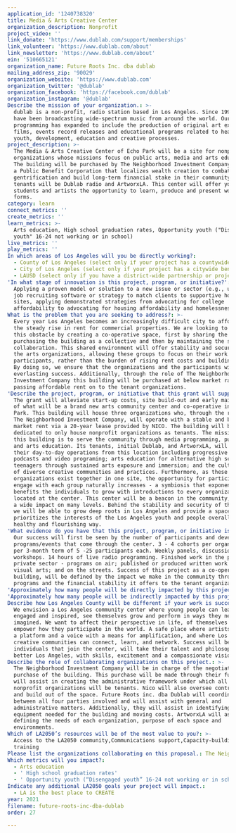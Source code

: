 ```yaml
---
application_id: '1240738320'
title: Media & Arts Creative Center
organization_description: Nonprofit
project_video: ''
link_donate: 'https://www.dublab.com/support/memberships'
link_volunteer: 'https://www.dublab.com/about'
link_newsletter: 'https://www.dublab.com/about'
ein: '510665121'
organization_name: Future Roots Inc. dba dublab
mailing_address_zip: '90029'
organization_website: 'https://www.dublab.com'
organization_twitter: '@dublab'
organization_facebook: 'https://facebook.com/dublab'
organization_instagram: '@dublab'
Describe the mission of your organization.: >-
  dublab is a non-profit, radio station based in Los Angeles. Since 1999, we
  have been broadcasting wide-spectrum music from around the world. Our
  programming has expanded to include the production of original art exhibits,
  films, events record releases and educational programs related to health,
  youth, development, education and creative processes.
project_description: >-
  The Media & Arts Creative Center of Echo Park will be a site for nonprofit
  organizations whose missions focus on public arts, media and arts education.
  The building will be purchased by The Neighborhood Investment Company (Nico),
  a Public Benefit Corporation that localizes wealth creation to combat
  gentrification and build long-term financial stake in their community. Initial
  tenants will be Dublab radio and ArtworxLA. This center will offer young
  students and artists the opportunity to learn, produce and present work in all
  forms.
category: learn
connect_metrics: ''
create_metrics: ''
learn_metrics: >-
  Arts education, High school graduation rates, Opportunity youth ("Disengaged
  youth" 16-24 not working or in school)
live_metrics: ''
play_metrics: ''
In which areas of Los Angeles will you be directly working?:
  - County of Los Angeles (select only if your project has a countywide benefit)
  - City of Los Angeles (select only if your project has a citywide benefit)
  - LAUSD (select only if you have a district-wide partnership or project)
'In what stage of innovation is this project, program, or initiative?': >-
  Applying a proven model or solution to a new issue or sector (e.g., using a
  job recruiting software or strategy to match clients to supportive housing
  sites, applying demonstrated strategies from advocating for college
  affordability to advocating for housing affordability and homelessness, etc.)
What is the problem that you are seeking to address?: >-
  Every year Los Angeles becomes an increasingly difficult city to afford with
  the steady rise in rent for commercial properties. We are looking to combat
  this obstacle by creating a co-operative space, first by sharing the cost of
  purchasing the building as a collective and then by maintaining the space as a
  collaboration. This shared environment will offer stability and security to
  the arts organizations, allowing these groups to focus on their work and their
  participants, rather than the burden of rising rent costs and building upkeep.
  By doing so, we ensure that the organizations and the participants will enjoy
  everlasting success. Additionally, through the role of The Neighborhood
  Investment Company this building will be purchased at below market rates,
  passing affordable rent on to the tenant organizations.
'Describe the project, program, or initiative that this grant will support to address the problem identified.': >-
  The grant will alleviate start-up costs, site build-out and early maintenance
  of what will be a brand new arts community center and co-operative in Echo
  Park. This building will house three organizations who, through the role of
  The Neighborhood Investment Company, will operate with a stable and below
  market rent via a 20-year lease provided by NICO. The building will be
  dedicated to only house nonprofit organizations as tenants. The mission of
  this building is to serve the community through media programming, public arts
  and arts education. Its tenants, initial Dublab, and ArtworxLA, will conduct
  their day-to-day operations from this location including progressive radio,
  podcasts and video programing; arts education for alternative high school
  teenagers through sustained arts exposure and immersion; and the cultivation
  of diverse creative communities and practices. Furthermore, as these
  organizations exist together in one site, the opportunity for participants to
  engage with each group naturally increases - a symbiosis that exponentially
  benefits the individuals to grow with introductions to every organization
  located at the center. This center will be a beacon in the community, creating
  a wide impact on many levels. Behind the stability and security of this venue,
  we will be able to grow deep roots in Los Angeles and provide a space that
  prioritizes the interests of the Los Angeles youth and people overall, in a
  healthy and flourishing way.
'What evidence do you have that this project, program, or initiative is or will be successful, and how will you define and measure success?': >-
  Our success will first be seen by the number of participants and developed
  programs/events that come through the center. 3 - 4 cohorts per organization
  per 3-month term of 5 -25 participants each. Weekly panels, discussions and
  workshops. 14 hours of live radio programming. Finished work in the public and
  private sector - programs on air; published or produced written work and
  visual arts; and on the streets. Success of this project as a co-operative
  building, will be defined by the impact we make in the community through our
  programs and the financial stability it offers to the tenant organizations.
'Approximately how many people will be directly impacted by this project, program, or initiative?': '800'
'Approximately how many people will be indirectly impacted by this project, program, or initiative?': '1000000'
Describe how Los Angeles County will be different if your work is successful.: >-
  We envision a Los Angeles community center where young people can learn, be
  engaged and inspired, see themselves grow and perform in ways they never
  imagined. We want to affect their perspective in life, of themselves and
  empower how they participate in the world. A safe place where artists can have
  a platform and a voice with a means for amplification, and where Los Angeles’s
  creative communities can connect, learn, and network. Success will be the
  individuals that join the center, will take their talent and philosophies to
  better Los Angeles, with skills, excitement and a compassionate vision.
Describe the role of collaborating organizations on this project.: >-
  The Neighborhood Investment Company will be in charge of the negotiation and
  purchase of the building. This purchase will be made through their funds. They
  will assist in creating the administrative framework under which all three
  nonprofit organizations will be tenants. Nico will also oversee contractors
  and build out of the space. Future Roots inc. dba Dublab will coordinate
  between all four parties involved and will assist with general and
  administrative matters. Additionally, they will assist in identifying
  equipment needed for the building and moving costs. ArtworxLA will assist in
  defining the needs of each organization, purpose of each space and
  environments.
Which of LA2050’s resources will be of the most value to you?: >-
  Access to the LA2050 community,Communications support,Capacity-building and
  training
Please list the organizations collaborating on this proposal.: The Neighborhood Investment Company ArtworxLA
Which metrics will you impact?:
  - Arts education
  - ' High school graduation rates'
  - ' Opportunity youth (“Disengaged youth” 16-24 not working or in school)'
Indicate any additional LA2050 goals your project will impact.:
  - LA is the best place to CREATE
year: 2021
filename: future-roots-inc-dba-dublab
order: 27

---
```

